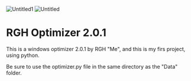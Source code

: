 ![Untitled1](https://user-images.githubusercontent.com/108760398/177415729-e6c77d56-4c86-40d1-a7ea-5673f55b09c9.png)
![Untitled](https://user-images.githubusercontent.com/108760398/177415745-ad1e85f5-cb85-43b2-a881-2447bb1e5e17.png)
# RGH Optimizer 2.0.1
This is a windows optimizer 2.0.1 by RGH "Me", and this is my firs project, using python.

Be sure to use the optimizer.py file in the same directory as the "Data" folder.
